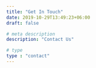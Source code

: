 ```yaml
---
title: "Get In Touch"
date: 2019-10-29T13:49:23+06:00
draft: false

# meta description
description: "Contact Us"

# type
type : "contact"
---
```

